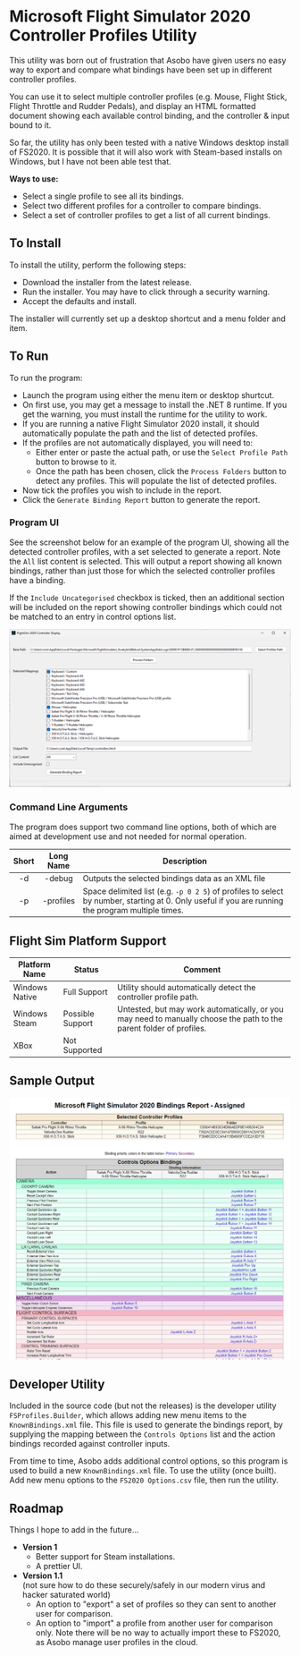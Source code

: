 # Microsoft Flight Simulator 2020 Controller Profiles Utility

This utility was born out of frustration that Asobo have given users no easy way to
export and compare what bindings have been set up in different controller profiles.

You can use it to select multiple controller profiles (e.g. Mouse, Flight Stick, 
Flight Throttle and Rudder Pedals), and display an HTML formatted document showing
each available control binding, and the controller & input bound to it.

So far, the utility has only been tested with a native Windows desktop install of FS2020.
It is possible that it will also work with Steam-based installs on Windows, but I have
not been able test that.

**Ways to use:**
* Select a single profile to see all its bindings.
* Select two different profiles for a controller to compare bindings.
* Select a set of controller profiles to get a list of all current bindings.

## To Install
To install the utility, perform the following steps:
* Download the installer from the latest release.
* Run the installer. You may have to click through a security warning.
* Accept the defaults and install.

The installer will currently set up a desktop shortcut and a menu folder and item.

## To Run
To run the program:
* Launch the program using either the menu item or desktop shurtcut.
* On first use, you may get a message to install the .NET 8 runtime. If you get the
  warning, you must install the runtime for the utility to work.
* If you are running a native Flight Simulator 2020 install, it should automatically
  populate the path and the list of detected profiles.
* If the profiles are not automatically displayed, you will need to:
  * Either enter or paste the actual path, or use the `Select Profile Path` button
    to browse to it.
  * Once the path has been chosen, click the `Process Folders` button to detect any
    profiles. This will populate the list of detected profiles.
* Now tick the profiles you wish to include in the report.
* Click the `Generate Binding Report` button to generate the report.

### Program UI
See the screenshot below for an example of the program UI, showing all the detected
controller profiles, with a set selected to generate a report. Note the `All` list
content is selected. This will output a report showing all known bindings, rather than
just those for which the selected controller profiles have a binding.

If the `Include Uncategorised` checkbox is ticked, then an additional section will be included
on the report showing controller bindings which could not be matched to an entry in control options
list.

![Sample report](images/main-form.png)

### Command Line Arguments
The program does support two command line options, both of which are aimed at development use and not needed for normal operation.

| Short | Long Name | Description                                                                                                                                       |
|:-----:|:---------:|---------------------------------------------------------------------------------------------------------------------------------------------------|
| -d    | -debug    | Outputs the selected bindings data as an XML file                                                                                                 |
| -p    | -profiles | Space delimited list (e.g. `-p 0 2 5`) of profiles to select by number, starting at 0. Only useful if you are running the program multiple times. |


## Flight Sim Platform Support
| Platform Name  | Status           | Comment                                                                                                             |
|----------------|------------------|---------------------------------------------------------------------------------------------------------------------|
| Windows Native | Full Support     | Utility should automatically detect the controller profile path.                                                    |
| Windows Steam  | Possible Support | Untested, but may work automatically, or you may need to manually choose the path to the parent folder of profiles. |
| XBox           | Not Supported    |                                                                                                                     |

## Sample Output
![Sample report](images/sample-report.png)

## Developer Utility
Included in the source code (but not the releases) is the developer utility `FSProfiles.Builder`, which allows adding new menu items
to the `KnownBindings.xml` file. This file is used to generate the bindings report, by supplying the mapping between the `Controls Options`
list and the action bindings recorded against controller inputs.

From time to time, Asobo adds additional control options, so this program is used to build a new `KnownBindings.xml` file.
To use the utility (once built). Add new menu options to the `FS2020 Options.csv` file, then run the utility.

## Roadmap
Things I hope to add in the future...
* **Version 1**
	* Better support for Steam installations.
	* A prettier UI.
* **Version 1.1**<br />
  (not sure how to do these securely/safely in our modern virus and hacker saturated world)
	* An option to "export" a set of profiles so they can sent to another user for comparison.
	* An option to "import" a profile from another user for comparison only. Note there will be no way to actually import these to FS2020, as Asobo manage user profiles in the cloud.
